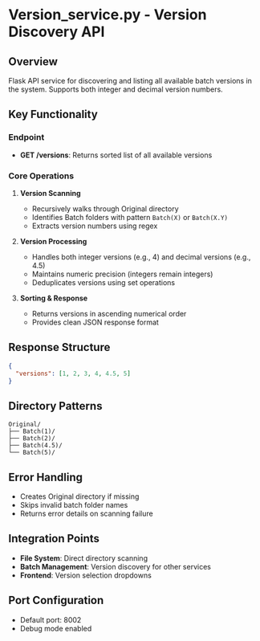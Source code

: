 # Version_service.py - Version Discovery API

## Overview
Flask API service for discovering and listing all available batch versions in the system. Supports both integer and decimal version numbers.

## Key Functionality

### Endpoint
- **GET /versions**: Returns sorted list of all available versions

### Core Operations

1. **Version Scanning**
   - Recursively walks through Original directory
   - Identifies Batch folders with pattern `Batch(X)` or `Batch(X.Y)`
   - Extracts version numbers using regex

2. **Version Processing**
   - Handles both integer versions (e.g., 4) and decimal versions (e.g., 4.5)
   - Maintains numeric precision (integers remain integers)
   - Deduplicates versions using set operations

3. **Sorting & Response**
   - Returns versions in ascending numerical order
   - Provides clean JSON response format

## Response Structure

```json
{
  "versions": [1, 2, 3, 4, 4.5, 5]
}
```

## Directory Patterns
```
Original/
├── Batch(1)/
├── Batch(2)/
├── Batch(4.5)/
└── Batch(5)/
```

## Error Handling

- Creates Original directory if missing
- Skips invalid batch folder names
- Returns error details on scanning failure

## Integration Points

- **File System**: Direct directory scanning
- **Batch Management**: Version discovery for other services
- **Frontend**: Version selection dropdowns

## Port Configuration
- Default port: 8002
- Debug mode enabled